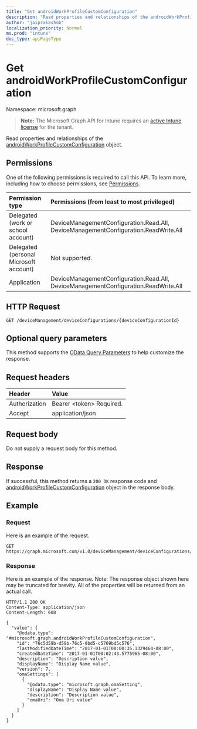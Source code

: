 ```yaml
---
title: "Get androidWorkProfileCustomConfiguration"
description: "Read properties and relationships of the androidWorkProfileCustomConfiguration object."
author: "jaiprakashmb"
localization_priority: Normal
ms.prod: "intune"
doc_type: apiPageType
---
```


# Get androidWorkProfileCustomConfiguration

Namespace: microsoft.graph

> **Note:** The Microsoft Graph API for Intune requires an [active Intune license](https://go.microsoft.com/fwlink/?linkid=839381) for the tenant.

Read properties and relationships of the [androidWorkProfileCustomConfiguration](../resources/intune-deviceconfig-androidworkprofilecustomconfiguration.md) object.

## Permissions
One of the following permissions is required to call this API. To learn more, including how to choose permissions, see [Permissions](/graph/permissions-reference).

|Permission type|Permissions (from least to most privileged)|
|:---|:---|
|Delegated (work or school account)|DeviceManagementConfiguration.Read.All, DeviceManagementConfiguration.ReadWrite.All|
|Delegated (personal Microsoft account)|Not supported.|
|Application|DeviceManagementConfiguration.Read.All, DeviceManagementConfiguration.ReadWrite.All|

## HTTP Request
<!-- {
  "blockType": "ignored"
}
-->
``` http
GET /deviceManagement/deviceConfigurations/{deviceConfigurationId}
```

## Optional query parameters
This method supports the [OData Query Parameters](/graph/query-parameters) to help customize the response.

## Request headers
|Header|Value|
|:---|:---|
|Authorization|Bearer &lt;token&gt; Required.|
|Accept|application/json|

## Request body
Do not supply a request body for this method.

## Response
If successful, this method returns a `200 OK` response code and [androidWorkProfileCustomConfiguration](../resources/intune-deviceconfig-androidworkprofilecustomconfiguration.md) object in the response body.

## Example

### Request
Here is an example of the request.

<!-- { "blockType": "request" , "name" : "get_androidworkprofilecustomconfiguration" }-->
``` http
GET https://graph.microsoft.com/v1.0/deviceManagement/deviceConfigurations/{deviceConfigurationId}
```

### Response
Here is an example of the response. Note: The response object shown here may be truncated for brevity. All of the properties will be returned from an actual call.

<!-- { "blockType": "response" , "@odata.type" : "microsoft.graph.androidWorkProfileCustomConfiguration" }-->
``` http
HTTP/1.1 200 OK
Content-Type: application/json
Content-Length: 608

{
  "value": {
    "@odata.type": "#microsoft.graph.androidWorkProfileCustomConfiguration",
    "id": "76c5d59b-d59b-76c5-9bd5-c5769bd5c576",
    "lastModifiedDateTime": "2017-01-01T00:00:35.1329464-08:00",
    "createdDateTime": "2017-01-01T00:02:43.5775965-08:00",
    "description": "Description value",
    "displayName": "Display Name value",
    "version": 7,
    "omaSettings": [
      {
        "@odata.type": "microsoft.graph.omaSetting",
        "displayName": "Display Name value",
        "description": "Description value",
        "omaUri": "Oma Uri value"
      }
    ]
  }
}
```
